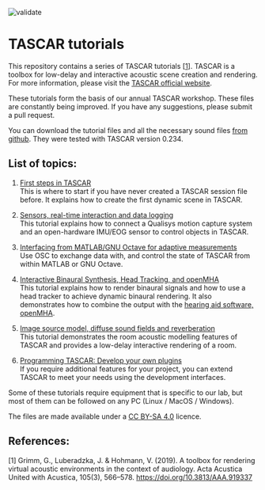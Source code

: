 ![validate](https://github.com/gisogrimm/tascartutorials/actions/workflows/validate.yml/badge.svg)


# TASCAR tutorials

This repository contains a series of TASCAR tutorials [<a href="#ref1">1</a>]. TASCAR is a toolbox for low-delay and interactive acoustic scene creation and rendering. For more information, please visit the [TASCAR official website](https://tascar.org/).


These tutorials form the basis of our annual TASCAR workshop. These files are constantly being improved. If you have any suggestions, please submit a pull request.

You can download the tutorial files and all the necessary sound files [from github](https://github.com/gisogrimm/tascartutorials/archive/refs/heads/main.zip). They were tested with TASCAR version 0.234.


## List of topics:

1. [First steps in TASCAR](firststeps/README.md)<br/>
   This is where to start if you have never created a TASCAR session file before. It explains how to create the first dynamic scene in TASCAR.

2. [Sensors, real-time interaction and data logging](sensors/README.md)<br/>
   This tutorial explains how to connect a Qualisys motion capture system and an open-hardware IMU/EOG sensor to control objects in TASCAR.

3. [Interfacing from MATLAB/GNU Octave for adaptive measurements](matlab/README.md)<br/>
   Use OSC to exchange data with, and control the state of TASCAR from within MATLAB or GNU Octave.

4. [Interactive Binaural Synthesis, Head Tracking, and openMHA](binaural/README.md)<br/>
   This tutorial explains how to render binaural signals and how to use a head tracker to achieve dynamic binaural rendering. It also demonstrates how to combine the output with the [hearing aid software, openMHA](https://www.openmha.org/).

5. [Image source model, diffuse sound fields and reverberation](roomacoustics/README.md)<br/>
   This tutorial demonstrates the room acoustic modelling features of TASCAR and provides a low-delay interactive rendering of a room.

6. [Programming TASCAR: Develop your own plugins](dev/README.md)<br/>
   If you require additional features for your project, you can extend TASCAR to meet your needs using the development interfaces.


Some of these tutorials require equipment that is specific to our lab, but most of them can be followed on any PC (Linux / MacOS / Windows).


The files are made available under a [CC BY-SA 4.0](https://creativecommons.org/licenses/by-sa/4.0/) licence.


## References:

[<a name="ref1">1</a>] Grimm, G., Luberadzka, J. & Hohmann, V. (2019). A toolbox for rendering virtual acoustic environments in the context of audiology. Acta Acustica United with Acustica, 105(3), 566–578. https://doi.org/10.3813/AAA.919337
